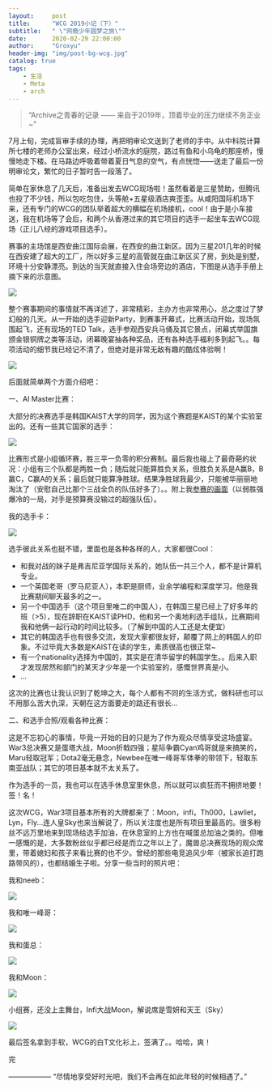 ```yaml
---
layout:     post
title:      "WCG 2019小记（下）"
subtitle:   " \"网瘾少年圆梦之旅\""
date:       2020-02-29 22:00:00
author:     "Groxyu"
header-img: "img/post-bg-wcg.jpg"
catalog: true
tags:
    - 生活
    - Meta
    - arch
---
```


> “Archive之青春的记录 —— 来自于2019年，顶着毕业的压力继续不务正业~”

7月上旬，完成盲审手续的办理，再把明审论文送到了老师的手中。从中科院计算所七楼的老师办公室出来，经过小桥流水的庭院，路过有鱼和小乌龟的那座桥，慢慢地走下楼。在马路边呼吸着带着夏日气息的空气，有点恍惚——送走了最后一份明审论文，繁忙的日子暂时告一段落了。

简单在家休息了几天后，准备出发去WCG现场啦！虽然看着是三星赞助，但腾讯也投了不少钱，所以包吃包住，头等舱+五星级酒店爽歪歪。从咸阳国际机场下来，还有专门的WCG的团队举着超大的横幅在机场接机，cool！由于是小车接送，我在机场等了会后，和两个从香港过来的其它项目的选手一起坐车去WCG现场（正儿八经的游戏项目选手）。

赛事的主场馆是西安曲江国际会展，在西安的曲江新区。因为三星201几年的时候在西安建了超大的工厂，所以好多三星的高管就在曲江新区买了房，到处是别墅，环境十分安静漂亮。到达的当天就直接入住会场旁边的酒店，下图是从选手手册上摘下来的示意图。

![](https://s1.ax1x.com/2020/08/31/dXu64f.png)

整个赛事期间的事情就不再详述了，非常精彩，主办方也非常用心，总之度过了梦幻般的几天。从一开始的选手迎新Party，到赛事开幕式，比赛活动开始，现场氛围起飞，还有现场的TED Talk，选手参观西安兵马俑及其它景点，闭幕式举国旗颁金银铜牌之类等活动，闭幕晚宴抽各种奖品，还有各种选手福利多到起飞。。每项活动的细节我已经记不清了，但绝对是非常无敌有趣的酷炫体验啊！

![](https://s1.ax1x.com/2020/08/31/dXuoEq.png)

后面就简单两个方面介绍吧：

一、AI Master比赛：

大部分的决赛选手是韩国KAIST大学的同学，因为这个赛题是KAIST的某个实验室出的。还有一些其它国家的选手：

![](https://s1.ax1x.com/2020/08/31/dXuq8U.png)

比赛形式是小组循环赛，胜三平一负零的积分赛制。最后我也碰上了最奇葩的状况：小组有三个队都是两胜一负；随后就只能算胜负关系，但胜负关系是A赢B，B赢C，C赢A的关系；最后就只能算净胜球。结果净胜球我最少，只能被华丽丽地淘汰了（安慰自己比那个三战全负的队伍好多了）。。附上我[参赛的画面](https://weibo.com/tv/show/1034:4397606898738624?from=old_pc_videoshow)（以弱胜强爆冷的一局，对手是预算赛没输过的超强队伍）。

我的选手卡：

![](https://s1.ax1x.com/2020/08/31/dXKGrj.png)

选手彼此关系也挺不错，里面也是各种各样的人，大家都很Cool：

* 和我对战的妹子是弗吉尼亚学国际关系的，她队伍一共三个人，都不是计算机专业。
* 一个英国老哥（罗马尼亚人），本职是厨师，业余学编程和深度学习。他是我比赛期间聊天最多的之一。
* 另一个中国选手（这个项目里唯二的中国人），在韩国三星已经上了好多年的班（>5），现在辞职在KAIST读PHD，他和另一个奥地利选手组队，比赛期间我和他俩一起行动的时间比较多。（了解到中国的人工还是太便宜）
* 其它的韩国选手也有很多交流，发现大家都很友好，颠覆了网上的韩国人的印象。不过毕竟大多数是KAIST在读的学生，素质很高也很正常~
* 有一个nationality选择为中国的，其实是在清华留学的韩国学生。。后来入职才发现居然和部门的某天才少年是一个实验室的，感慨世界真是小。
* ...

这次的比赛也让我认识到了乾坤之大，每个人都有不同的生活方式，做科研也可以不用那么苦大仇深，天朝在这方面要走的路还有很长...

二、和选手合照/观看各种比赛：

这是不忘初心的事情，毕竟一开始的目的只是为了作为观众尽情享受这场盛宴。War3总决赛又是蛋塔大战，Moon折戟四强；星际争霸Cyan鸡哥就是来搞笑的，Maru轻取冠军；Dota2毫无悬念，Newbee在唯一峰哥军体拳的带领下，轻取东南亚战队；其它的项目基本就不太关系了。

作为选手的一员，我也可以在选手休息室里休息，所以就可以疯狂而不拥挤地要！签！名！

这次WCG，War3项目基本所有的大牌都来了：Moon，infi，Th000，Lawliet，Lyn，Fly...连人皇Sky也来当解说了，所以关注度也是所有项目里最高的。很多粉丝不远万里地来到现场给选手加油，在休息室的上方也在喊蛋总加油之类的。但唯一感慨的是，大多数粉丝似乎都已经是而立之年以上了，魔兽总决赛现场的观众席里，带着媳妇和孩子来看比赛的也不少。曾经的那些电竞追风少年（被家长追打跑路带风的），也都结婚生子啦。分享一些当时的照片吧：

我和neeb：

![](https://s1.ax1x.com/2020/08/31/dXKJqs.png)

我和唯一峰哥：

![](https://s1.ax1x.com/2020/08/31/dXKdiV.png)

我和蛋总：

![](https://s1.ax1x.com/2020/08/31/dXK0RU.png)

我和Moon：

![](https://s1.ax1x.com/2020/08/31/dXKgd1.png)

小组赛，还没上主舞台，Infi大战Moon，解说席是雪妍和天王（Sky）

![](https://s1.ax1x.com/2020/08/31/dXKfJK.png)


最后签名拿到手软，WCG的白T文化衫上，签满了。。哈哈，爽！


完

—————— “尽情地享受好时光吧，我们不会再在如此年轻的时候相遇了。”
